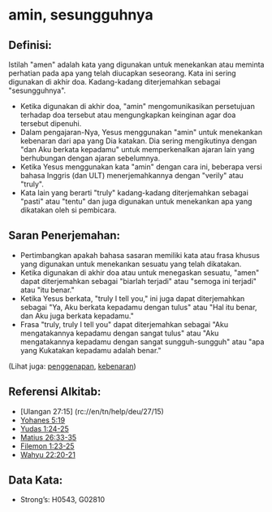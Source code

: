 # amin, sesungguhnya

## Definisi:

Istilah "amen" adalah kata yang digunakan untuk menekankan atau meminta perhatian pada apa yang telah diucapkan seseorang. Kata ini sering digunakan di akhir doa. Kadang-kadang diterjemahkan sebagai "sesungguhnya".

* Ketika digunakan di akhir doa, "amin" mengomunikasikan persetujuan terhadap doa tersebut atau mengungkapkan keinginan agar doa tersebut dipenuhi.
* Dalam pengajaran-Nya, Yesus menggunakan "amin" untuk menekankan kebenaran dari apa yang Dia katakan. Dia sering mengikutinya dengan "dan Aku berkata kepadamu" untuk memperkenalkan ajaran lain yang berhubungan dengan ajaran sebelumnya.
* Ketika Yesus menggunakan kata "amin" dengan cara ini, beberapa versi bahasa Inggris (dan ULT) menerjemahkannya dengan "verily" atau "truly".
* Kata lain yang berarti "truly" kadang-kadang diterjemahkan sebagai "pasti" atau "tentu" dan juga digunakan untuk menekankan apa yang dikatakan oleh si pembicara.

## Saran Penerjemahan:

* Pertimbangkan apakah bahasa sasaran memiliki kata atau frasa khusus yang digunakan untuk menekankan sesuatu yang telah dikatakan.
* Ketika digunakan di akhir doa atau untuk menegaskan sesuatu, "amen" dapat diterjemahkan sebagai "biarlah terjadi" atau "semoga ini terjadi" atau "itu benar."
* Ketika Yesus berkata, "truly I tell you," ini juga dapat diterjemahkan sebagai "Ya, Aku berkata kepadamu dengan tulus" atau "Hal itu benar, dan Aku juga berkata kepadamu."
* Frasa "truly, truly I tell you" dapat diterjemahkan sebagai "Aku mengatakannya kepadamu dengan sangat tulus" atau "Aku mengatakannya kepadamu dengan sangat sungguh-sungguh" atau "apa yang Kukatakan kepadamu adalah benar."

(Lihat juga: [penggenapan](../kt/fulfill.md), [kebenaran](../kt/true.md))

## Referensi Alkitab:

* [Ulangan 27:15] (rc://en/tn/help/deu/27/15)
* [Yohanes 5:19](rc://en/tn/help/jhn/05/19)
* [Yudas 1:24-25](rc://en/tn/help/jud/01/24)
* [Matius 26:33-35](rc://en/tn/help/mat/26/33)
* [Filemon 1:23-25](rc://en/tn/help/phm/01/23)
* [Wahyu 22:20-21](rc://en/tn/help/rev/22/20)

## Data Kata:

* Strong’s: H0543, G02810
